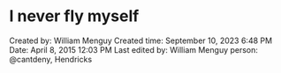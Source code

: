 # I never fly myself

Created by: William Menguy
Created time: September 10, 2023 6:48 PM
Date: April 8, 2015 12:03 PM
Last edited by: William Menguy
person: @cantdeny, Hendricks